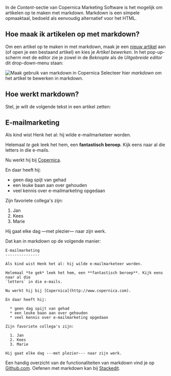 In de *Content*-sectie van Copernica Marketing Software is het mogelijk
om artikelen op te maken met markdown. Markdown is een simpele
opmaaktaal, bedoeld als eenvoudig alternatief voor het HTML.

Hoe maak ik artikelen op met markdown?
--------------------------------------

Om een artikel op te maken in met markdown, maak je een [nieuw
artikel](https://www.copernica.com/nl/ondersteuning/het-maken-van-artikelen-voor-in-een-feed "Het maken van artikelen")
aan (of open je een bestaand artikel) en kies je *Artikel bewerken*. In
het pop-up-scherm met de editor zie je zowel in de *Beknopte* als de
*Uitgebreide editor* dit drop-down-menu staan:

![Maak gebruik van markdown in
Copernica](../images/markdown.png "Maak gebruik van markdown in Copernica")
Selecteer hier *markdown* om het artikel te bewerken in markdown.

Hoe werkt markdown?
-------------------

Stel, je wilt de volgende tekst in een artikel zetten:

E-mailmarketing
---------------

Als kind wist Henk het al: hij wilde e-mailmarketeer worden.

Helemaal *te gek* leek het hem, een **fantastisch beroep**. Kijk eens
naar al die letters in die e-mails.

Nu werkt hij bij [Copernica](http://www.copernica.com).

En daar heeft hij:

-   geen dag spijt van gehad
-   een leuke baan aan over gehouden
-   veel kennis over e-mailmarketing opgedaan

Zijn favoriete collega's zijn:

1.  Jan
2.  Kees
3.  Marie

Hij gaat elke dag —met plezier— naar zijn werk.

Dat kan in markdown op de volgende manier:

    E-mailmarketing
    --------------- 

    Als kind wist Henk het al: hij wilde e-mailmarketeer worden.

    Helemaal *te gek* leek het hem, een **fantastisch beroep**. Kijk eens naar al die 
    `letters` in die e-mails.

    Nu werkt hij bij [Copernica](http://www.copernica.com).

    En daar heeft hij:

      * geen dag spijt van gehad
      * een leuke baan aan over gehouden
      * veel kennis over e-mailmarketing opgedaan

    Zijn favoriete collega's zijn:

      1. Jan
      2. Kees
      3. Marie

    Hij gaat elke dag ---met plezier--- naar zijn werk.

Een handig overzicht van de functionaliteiten van markdown vind je op
[Github.com](https://github.com/adam-p/markdown-here/wiki/Markdown-Cheatsheet).
Oefenen met markdown kan bij [Stackedit](https://stackedit.io/).

